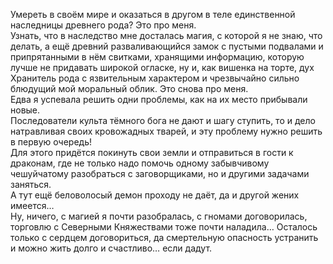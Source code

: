 <!--2025-09-01 16:08:29--><!--pdate:-->
Умереть в своём мире и оказаться в другом в теле единственной наследницы древнего рода? Это про меня.        
            Узнать, что в наследство мне досталась магия, с которой я не знаю, что делать, а ещё древний разваливающийся замок с пустыми подвалами и припрятанными в нём свитками, хранящими информацию, которую лучше не придавать широкой огласке, ну и, как вишенка на торте, дух Хранитель рода с язвительным характером и чрезвычайно сильно блюдущий мой моральный облик. Это снова про меня.        
            Едва я успевала решить одни проблемы, как на их место прибывали новые.        
            Последователи культа тёмного бога не дают и шагу ступить, то и дело натравливая своих кровожадных тварей, и эту проблему нужно решить в первую очередь!        
            Для этого придётся покинуть свои земли и отправиться в гости к драконам, где не только надо помочь одному забывчивому чешуйчатому разобраться с заговорщиками, но и другими задачами заняться.        
            А тут ещё беловолосый демон проходу не даёт, да и другой жених имеется…        
            Ну, ничего, с магией я почти разобралась, с гномами договорилась, торговлю с Северными Княжествами тоже почти наладила… Осталось только с сердцем договориться, да смертельную опасность устранить и можно жить долго и счастливо… если дадут.